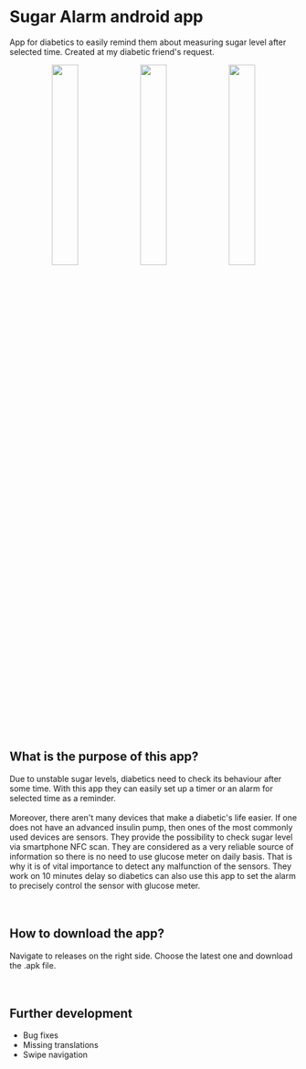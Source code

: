 # Sugar Alarm android app
App for diabetics to easily remind them about measuring sugar level after selected time. Created at my diabetic friend's request.

<p align="center">
  <img src="https://github.com/Staszek15/Sugar-Alarm-android-app/blob/main-kotlin/images_readme/415485415_905357321271295_5678513313325256271_n.jpg" width=30%>
  <img src="https://github.com/Staszek15/Sugar-Alarm-android-app/blob/main-kotlin/images_readme/415361890_1423785084880841_6808232920479598247_n.jpg" width=30%>
  <img src="https://github.com/Staszek15/Sugar-Alarm-android-app/blob/main-kotlin/images_readme/415383790_1088173702380966_5760979520286918121_n.jpg" width=30%>
</p>



## What is the purpose of this app?
Due to unstable sugar levels, diabetics need to check its behaviour after some time. With this app they can easily set up a timer or an alarm for selected time as a reminder. 
<br><br>
Moreover, there aren't many devices that make a diabetic's life easier. If one does not have an advanced insulin pump, then ones of the most commonly used devices are sensors. They provide the possibility to check sugar level via smartphone NFC scan. They are considered as a very reliable source of information so there is no need to use glucose meter on daily basis. That is why it is of vital importance to detect any malfunction of the sensors. They work on 10 minutes delay so diabetics can also use this app to set the alarm to precisely control the sensor with glucose meter. 
<br><br><br>


## How to download the app?
Navigate to releases on the right side. Choose the latest one and download the .apk file. 
<br><br><br>


## Further development
* Bug fixes
* Missing translations
* Swipe navigation




